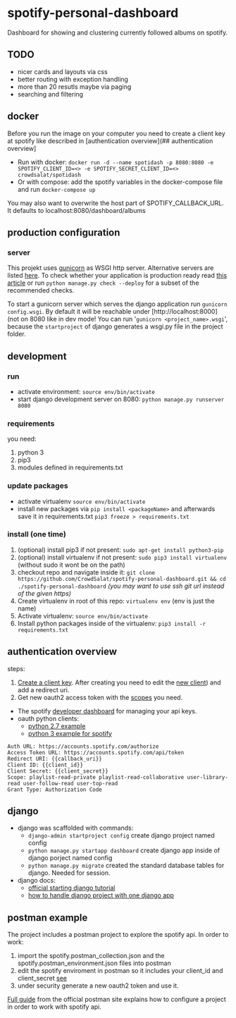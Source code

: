 # spotify-personal-dashboard

Dashboard for showing and clustering currently followed albums on spotify.

## TODO

- nicer cards and layouts via css
- better routing with exception handling
- more than 20 resutls maybe via paging
- searching and filtering

## docker

Before you run the image on your computer you need to create a client key at spotify like described in [authentication overview](## authentication overview]

- Run with docker: `docker run -d --name spotidash -p 8080:8080 -e SPOTIFY_CLIENT_ID=<> -e SPOTIFY_SECRET_CLIENT_ID=<> crowdsalat/spotidash`
- Or with compose: add the spotify variables in the docker-compose file and run `docker-compose up`

You may also want to overwrite the host part of SPOTIFY_CALLBACK_URL. It defaults to localhost:8080/dashboard/albums  

## production configuration

### server

This projekt uses [gunicorn](https://gunicorn.org/) as WSGI http server. Alternative servers are listed [here](https://docs.djangoproject.com/en/3.0/howto/deployment/wsgi/). To check whether your application is production ready read [this article](https://docs.djangoproject.com/en/3.0/howto/deployment/checklist/) or run `python manage.py check --deploy` for a subset of the recommended checks.

To start a gunicorn server which serves the django application run `gunicorn config.wsgi`. By default it will be reachable under [http://localhost:8000] (not on 8080 like in dev mode! You can run '`gunicorn <project_name>.wsgi`', because the `startproject` of django generates a wsgi.py file in the project folder.

## development

### run

- activate environment: `source env/bin/activate`
- start django development server on 8080: `python manage.py runserver 8080`

### requirements

you need:

1. python 3
2. pip3 
3. modules defined in requirements.txt

### update packages

- activate virtualenv `source env/bin/activate`
- install new packages via `pip install <packageName>` and afterwards save it in requirements.txt `pip3 freeze > requirements.txt`

### install (one time)

1. (optional) install pip3 if not present: `sudo apt-get install python3-pip` 
2. (optional) install virtualenv if not present: `sudo pip3 install virtualenv` (without sudo it wont be on the path)
3. checkout repo and navigate inside it: `git clone https://github.com/CrowdSalat/spotify-personal-dashboard.git && cd ./spotify-personal-dashboard` *(you may want to use ssh git url instead of the given https)*
4. Create virtualenv in root of this repo: `virtualenv env` (env is just the name)
5. Activate virtualenv: `source env/bin/activate`
6. Install python packages inside of the virtualenv: `pip3 install -r requirements.txt`

## authentication overview

steps:

1. [Create a client key](https://developer.spotify.com/documentation/general/guides/app-settings/). After creating you need to edit the [new client](https://developer.spotify.com/dashboard/applications)) and add a redirect uri.
2. Get new oauth2 access token with the [scopes](https://developer.spotify.com/documentation/general/guides/scopes/#user-read-private) you need.
   
- The spotify [developer dashboard](https://developer.spotify.com/dashboard/login) for managing your api keys.
- oauth python clients:
  - [python 2.7 example](https://developer.byu.edu/docs/consume-api/use-api/oauth-20/oauth-20-python-sample-code) 
  - [python 3 example for spotify](https://gist.github.com/CrowdSalat/770bb1b5a1a8c892b37b7fd940a8e133)
 
```
Auth URL: https://accounts.spotify.com/authorize
Access Token URL: https://accounts.spotify.com/api/token
Redirect URI: {{callback_uri}}
Client ID: {{client_id}}
Client Secret: {{client_secret}}
Scope: playlist-read-private playlist-read-collaborative user-library-read user-follow-read user-top-read
Grant Type: Authorization Code
```

## django

- django was scaffolded with commands:  
  - `django-admin startproject config` create django project named config
  - `python manage.py startapp dashboard` create django app inside of django porject named config
  - `python manage.py migrate` created the standard database tables for django. Needed for session.
- django docs:
  - [official starting django tutorial](https://docs.djangoproject.com/en/3.0/intro/tutorial01/)
  - [how to handle django project with one django app](https://learndjango.com/tutorials/django-best-practices-projects-vs-apps)

## postman example

The project includes a postman project to explore the spotify api. In order to work:

1. import the spotify.postman_collection.json and the spotify.postman_environment.json files into postman
2. edit the spotify enviroment in postman so it includes your client_id and client_secret [see](#authentication)
3. under security generate a new oauth2 token and use it.

[Full guide](https://blog.postman.com/2016/11/09/generate-spotify-playlists-using-a-postman-collection/) from the official postman site explains how to configure a project in order to work with spotify api. 